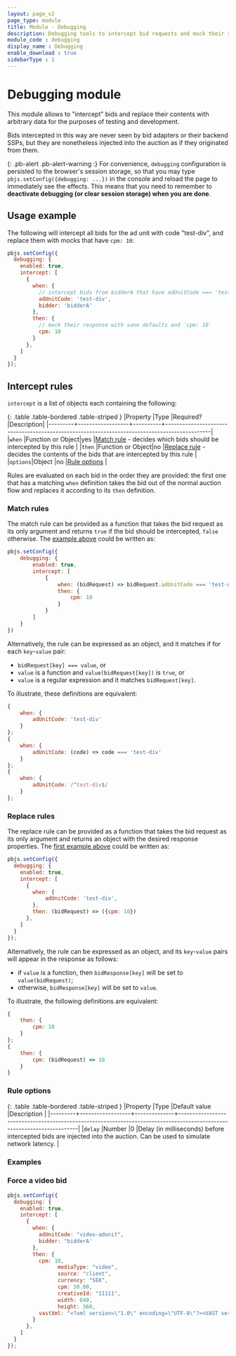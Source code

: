 ```yaml
---
layout: page_v2
page_type: module
title: Module - Debugging
description: Debugging tools to intercept bid requests and mock their response
module_code : debugging
display_name : Debugging
enable_download : true
sidebarType : 1
---
```


# Debugging module

This module allows to "intercept" bids and replace their contents with arbitrary data for the purposes of testing and development.

Bids intercepted in this way are never seen by bid adapters or their backend SSPs, but they are nonetheless injected into the auction as if they originated from them.

{: .pb-alert .pb-alert-warning :}
For convenience, `debugging` configuration is persisted to the browser's session storage, so that you may type `pbjs.setConfig({debugging: ...})` in the console and reload the page to immediately see the effects. This means that you need to remember to **deactivate debugging (or clear session storage) when you are done**.

<a name="example"></a>

## Usage example

The following will intercept all bids for the ad unit with code "test-div", and replace them with mocks that have `cpm: 10`:

```javascript
pbjs.setConfig({
  debugging: {
    enabled: true,
    intercept: [
      {
        when: {
          // intercept bids from bidderA that have adUnitCode === 'test-div'
          adUnitCode: 'test-div',
          bidder: 'bidderA'
        },
        then: {
          // mock their response with sane defaults and `cpm: 10`
          cpm: 10
        }
      },
    ]
  }
});
```

## Intercept rules

`intercept` is a list of objects each containing the following:

{: .table .table-bordered .table-striped }
|Property |Type              |Required? |Description|
|---------+------------------+----------+----------------------------------------------------------------------------------------------|
|`when`   |Function or Object|yes       |[Match rule](#match) - decides which bids should be intercepted by this rule                  |
|`then`   |Function or Object|no        |[Replace rule](#replace) - decides the contents of the bids that are intercepted by this rule |
|`options`|Object            |no        |[Rule options](#options)                                                                      |

Rules are evaluated on each bid in the order they are provided: the first one that has a matching `when` definition takes the bid out of the normal auction flow and replaces it according to its `then` definition.

<a name="match"></a>

### Match rules

The match rule can be provided as a function that takes the bid request as its only argument and returns `true` if the bid should be intercepted, `false` otherwise. The [example above](#example) could be written as:

```javascript
pbjs.setConfig({
    debugging: {
        enabled: true,
        intercept: [
            {
                when: (bidRequest) => bidRequest.adUnitCode === 'test-div',
                then: {
                    cpm: 10
                }
            }
        ]
    }
})
```

Alternatively, the rule can be expressed as an object, and it matches if for each `key`-`value` pair:

- `bidRequest[key] === value`, or
- `value` is a function and `value(bidRequest[key])` is `true`, or
- `value` is a regular expression and it matches `bidRequest[key]`.

To illustrate, these definitions are equivalent:

```javascript
{ 
    when: {
        adUnitCode: 'test-div'
    }
};
{ 
    when: {
        adUnitCode: (code) => code === 'test-div' 
    }
};
{ 
    when: {
        adUnitCode: /^test-div$/
    }
};
```

<a name="replace"></a>

### Replace rules

The replace rule can be provided as a function that takes the bid request as its only argument and returns an object with the desired response properties. The [first example above](#example) could be written as:

```javascript
pbjs.setConfig({
  debugging: {
    enabled: true,
    intercept: [
      {
        when: {
            adUnitCode: 'test-div',
        },
        then: (bidRequest) => ({cpm: 10})
      },
    ]
  }
});
```

Alternatively, the rule can be expressed as an object, and its `key`-`value` pairs will appear in the response as follows:

- if `value` is a function, then `bidResponse[key]` will be set to `value(bidRequest)`;
- otherwise, `bidResponse[key]` will be set to `value`.

To illustrate, the following definitions are equivalent:

```javascript
{
    then: {
        cpm: 10
    }
};
{
    then: {
        cpm: (bidRequest) => 10
    }
}
```

<a name="options"></a>

### Rule options

{: .table .table-bordered .table-striped }
|Property |Type              |Default value |Description                                                                                                             |
|---------+------------------+--------------+------------------------------------------------------------------------------------------------------------------------|
|`delay`  |Number            |0             |Delay (in milliseconds) before intercepted bids are injected into the auction. Can be used to simulate network latency. |

### Examples

### Force a video bid

```javascript
pbjs.setConfig({
  debugging: {
    enabled: true,
    intercept: [
      {
        when: {
          adUnitCode: "video-adunit",
          bidder: "bidderA'
        },
        then: {
          cpm: 10,
			    mediaType: "video",
			    source: "client",
			    currency: "SEK",
			    cpm: 50.00,
			    creativeId: "11111",
			    width: 640,
			    height: 360,
          vastXml: "<?xml version=\"1.0\" encoding=\"UTF-8\"?><VAST version=\"2.0\"><Ad id=\"TestAd\"><InLine><AdSystem>Prebid Test</AdSystem><AdTitle>VAST 2.0 Linear Ad</AdTitle><Error><![CDATA[http://myErrorURL/error]]></Error><Impression><![CDATA[]]></Impression><Creatives><Creative id=\"2014\" AdID=\"20150911\" sequence=\"1\"><Linear><Duration>00:00:15</Duration><TrackingEvents><Tracking event=\"creativeView\"><![CDATA[]]></Tracking><Tracking event=\"start\"><![CDATA[]]></Tracking><Tracking event=\"firstQuartile\"><![CDATA[]]></Tracking><Tracking event=\"midpoint\"><![CDATA[]]></Tracking><Tracking event=\"thirdQuartile\"><![CDATA[]]></Tracking><Tracking event=\"complete\"><![CDATA[]]></Tracking></TrackingEvents><VideoClicks><ClickThrough><![CDATA[http://prebid.org/]]></ClickThrough><ClickTracking><![CDATA[]]></ClickTracking></VideoClicks><MediaFiles><MediaFile delivery=\"progressive\" width=\"960\" height=\"540\" type=\"video/mp4\"><![CDATA[https://s3.amazonaws.com/files.prebid.org/creatives/PrebidLogo.mp4]]></MediaFile></MediaFiles></Linear></Creative></Creatives></InLine></Ad></VAST>"
        }
      },
    ]
  }
});
```
